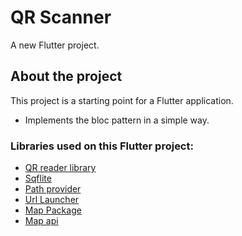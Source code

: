 # QR Scanner

A new Flutter project.

## About the project

This project is a starting point for a Flutter application.

- Implements the bloc pattern in a simple way.

### Libraries used on this Flutter project:

- [QR reader library](https://pub.dev/packages/flutter_qr_reader)
- [Sqflite](https://pub.dev/packages/sqflite)
- [Path provider](https://pub.dev/packages/path_provider)
- [Url Launcher](https://pub.dev/packages/url_launcher)
- [Map Package](https://pub.dev/packages/flutter_map)
- [Map api](https://www.mapbox.com/)


